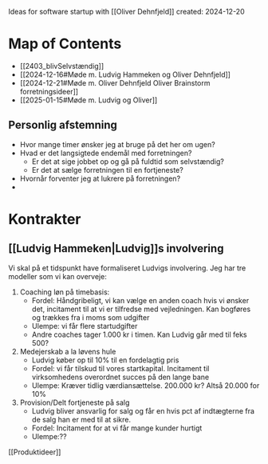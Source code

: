 Ideas for software startup with [[Oliver Dehnfjeld]] 
created: 2024-12-20
# Map of Contents
* [[2403_blivSelvstændig]]
* [[2024-12-16#Møde m. Ludvig Hammeken og Oliver Dehnfjeld]]
* [[2024-12-21#Møde m. Oliver Dehnfjeld Oliver Brainstorm forretningsideer]]
* [[2025-01-15#Møde m. Ludvig og Oliver]]

## Personlig afstemning
* Hvor mange timer ønsker jeg at bruge på det her om ugen?
* Hvad er det langsigtede endemål med forretningen?
	* Er det at sige jobbet op og gå på fuldtid som selvstændig?
	* Er det at sælge forretningen til en fortjeneste?
* Hvornår forventer jeg at lukrere på forretningen?
* 
# Kontrakter
## [[Ludvig Hammeken|Ludvig]]s involvering 
Vi skal på et tidspunkt have formaliseret Ludvigs involvering. Jeg har tre modeller  som vi kan overveje:
1. Coaching løn på timebasis:
	- Fordel: Håndgribeligt, vi kan vælge en anden coach hvis vi ønsker det, incitament til at vi er tilfredse med vejledningen. Kan bogføres og trækkes fra i moms som udgifter 
	- Ulempe: vi får flere startudgifter
	- Andre coaches tager 1.000 kr i timen. Kan Ludvig går med til feks 500?
2. Medejerskab a la løvens hule 
	- Ludvig køber op til 10% til en fordelagtig pris 
	- Fordel: vi får tilskud til vores startkapital. Incitament til virksomhedens overordnet succes på den lange bane
	- Ulempe: Kræver tidlig værdiansættelse. 200.000 kr? Altså 20.000 for 10% 
3. Provision/Delt fortjeneste på salg
	- Ludvig bliver ansvarlig for salg og får en hvis pct af indtægterne fra de salg han er med til at sikre. 
	- Fordel: Incitament for at vi får mange kunder hurtigt
	- Ulempe:?? 


[[Produktideer]]